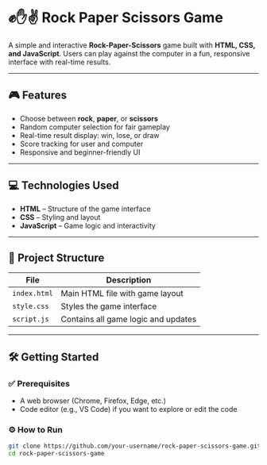 # ✊✋✌️ Rock Paper Scissors Game

A simple and interactive **Rock-Paper-Scissors** game built with **HTML, CSS, and JavaScript**. Users can play against the computer in a fun, responsive interface with real-time results.

---

## 🎮 Features

- Choose between **rock**, **paper**, or **scissors**  
- Random computer selection for fair gameplay  
- Real-time result display: win, lose, or draw  
- Score tracking for user and computer  
- Responsive and beginner-friendly UI

---

## 💻 Technologies Used

- **HTML** – Structure of the game interface  
- **CSS** – Styling and layout  
- **JavaScript** – Game logic and interactivity

---

## 🧩 Project Structure

| File         | Description                          |
|--------------|--------------------------------------|
| `index.html` | Main HTML file with game layout      |
| `style.css`  | Styles the game interface            |
| `script.js`  | Contains all game logic and updates  |

---

## 🛠 Getting Started

### ✅ Prerequisites

- A web browser (Chrome, Firefox, Edge, etc.)
- Code editor (e.g., VS Code) if you want to explore or edit the code

### ⚙️ How to Run

```bash
git clone https://github.com/your-username/rock-paper-scissors-game.git
cd rock-paper-scissors-game
